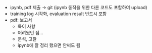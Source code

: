 - ipynb, pdf 제출 → git (ipynb 동작을 위한 다른 코드도 포함하여 upload)
- training log 시각화, evaluation result 반드시 포함
- pdf: 보고서
    - 특이 사항
    - 어려웠던 점…
    - 분석, 고찰
    - ipynb에 잘 정리 했으면 안써도 됨
